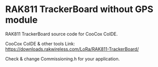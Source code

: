 # RAK811 TrackerBoard without GPS module

RAK811 TrackerBoard source code for CooCox CoIDE.

CooCox CoIDE & other tools Link: https://downloads.rakwireless.com/LoRa/RAK811-TrackerBoard/

Check & change Commissioning.h for your application.
